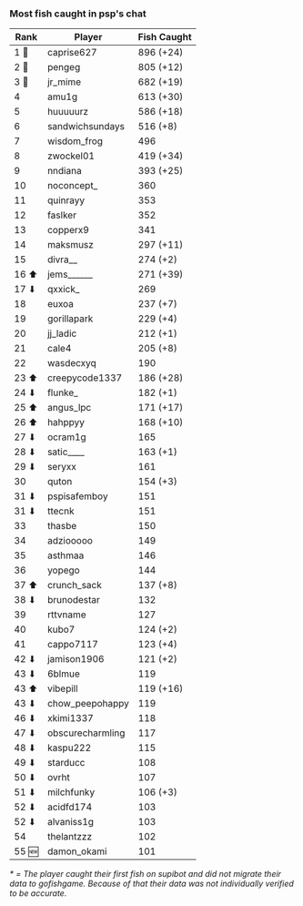 ### Most fish caught in psp's chat
| Rank | Player | Fish Caught |
|------|--------|-----------|
| 1 🥇  | caprise627 | 896 (+24) |
| 2 🥈  | pengeg | 805 (+12) |
| 3 🥉  | jr_mime | 682 (+19) |
| 4  | amu1g | 613 (+30) |
| 5  | huuuuurz | 586 (+18) |
| 6  | sandwichsundays | 516 (+8) |
| 7  | wisdom_frog | 496  |
| 8  | zwockel01 | 419 (+34) |
| 9  | nndiana | 393 (+25) |
| 10  | noconcept_ | 360  |
| 11  | quinrayy | 353  |
| 12  | faslker | 352  |
| 13  | copperx9 | 341  |
| 14  | maksmusz | 297 (+11) |
| 15  | divra__ | 274 (+2) |
| 16 ⬆ | jems______ | 271 (+39) |
| 17 ⬇ | qxxick_ | 269  |
| 18  | euxoa | 237 (+7) |
| 19  | gorillapark | 229 (+4) |
| 20  | jj_ladic | 212 (+1) |
| 21  | cale4 | 205 (+8) |
| 22  | wasdecxyq | 190  |
| 23 ⬆ | creepycode1337 | 186 (+28) |
| 24 ⬇ | flunke_ | 182 (+1) |
| 25 ⬆ | angus_lpc | 171 (+17) |
| 26 ⬆ | hahppyy | 168 (+10) |
| 27 ⬇ | ocram1g | 165  |
| 28 ⬇ | satic____ | 163 (+1) |
| 29 ⬇ | seryxx | 161  |
| 30  | quton | 154 (+3) |
| 31 ⬇ | pspisafemboy | 151  |
| 31 ⬇ | ttecnk | 151  |
| 33  | thasbe | 150  |
| 34  | adziooooo | 149  |
| 35  | asthmaa | 146  |
| 36  | yopego | 144  |
| 37 ⬆ | crunch_sack | 137 (+8) |
| 38 ⬇ | brunodestar | 132  |
| 39  | rttvname | 127  |
| 40  | kubo7 | 124 (+2) |
| 41  | cappo7117 | 123 (+4) |
| 42 ⬇ | jamison1906 | 121 (+2) |
| 43 ⬇ | 6blmue | 119  |
| 43 ⬆ | vibepill | 119 (+16) |
| 43 ⬇ | chow_peepohappy | 119  |
| 46 ⬇ | xkimi1337 | 118  |
| 47 ⬇ | obscurecharmling | 117  |
| 48 ⬇ | kaspu222 | 115  |
| 49 ⬇ | starducc | 108  |
| 50 ⬇ | ovrht | 107  |
| 51 ⬇ | milchfunky | 106 (+3) |
| 52 ⬇ | acidfd174 | 103  |
| 52 ⬇ | alvaniss1g | 103  |
| 54  | thelantzzz | 102  |
| 55 🆕 | damon_okami | 101  |

_* = The player caught their first fish on supibot and did not migrate their data to gofishgame. Because of that their data was not individually verified to be accurate._